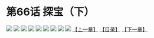 # 第66话 探宝（下）
![](https://mhpic.xiaomingtaiji.net/comic/D/斗破苍穹拆分版/66话/1.jpg-zymk.middle.webp)
![](https://mhpic.xiaomingtaiji.net/comic/D/斗破苍穹拆分版/66话/2.jpg-zymk.middle.webp)
![](https://mhpic.xiaomingtaiji.net/comic/D/斗破苍穹拆分版/66话/3.jpg-zymk.middle.webp)
![](https://mhpic.xiaomingtaiji.net/comic/D/斗破苍穹拆分版/66话/4.jpg-zymk.middle.webp)
![](https://mhpic.xiaomingtaiji.net/comic/D/斗破苍穹拆分版/66话/5.jpg-zymk.middle.webp)
![](https://mhpic.xiaomingtaiji.net/comic/D/斗破苍穹拆分版/66话/6.jpg-zymk.middle.webp)
![](https://mhpic.xiaomingtaiji.net/comic/D/斗破苍穹拆分版/66话/7.jpg-zymk.middle.webp)
![](https://mhpic.xiaomingtaiji.net/comic/D/斗破苍穹拆分版/66话/8.jpg-zymk.middle.webp)
![](https://mhpic.xiaomingtaiji.net/comic/D/斗破苍穹拆分版/66话/9.jpg-zymk.middle.webp)
[【上一章】](./65.md)
[【目录】](./READMD.md)
[【下一章】](./67.md)
